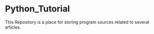 # Python_Tutorial
This Repository is a place for storing program sources related to several articles.

